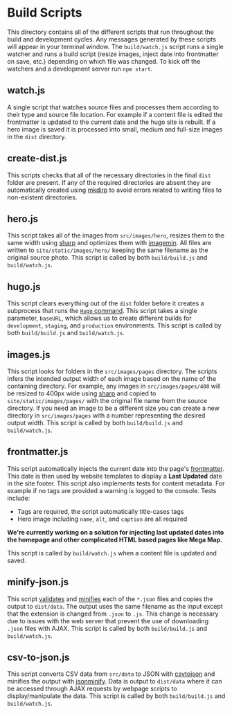 # Build Scripts

This directory contains all of the different scripts that run throughout the build and development cycles.  Any messages generated by these scripts will appear in your terminal window.  The `build/watch.js` script runs a single watcher and runs a build script (resize images, inject date into frontmatter on save, etc.) depending on which file was changed. To kick off the watchers and a development server run `npm start`.

## watch.js

A single script that watches source files and processes them according to their type and source file location.  For example if a content file is edited the frontmatter is updated to the current date and the hugo site is rebuilt.  If a hero image is saved it is processed into small, medium and full-size images in the `dist` directory.

## create-dist.js

This scripts checks that all of the necessary directories in the final `dist` folder are present. If any of the required directories are absent they are automatically created using [mkdirp](https://www.npmjs.com/package/mkdirp) to avoid errors related to writing files to non-existent directories.

## hero.js

This script takes all of the images from `src/images/hero`, resizes them to the same width using [sharp](https://www.npmjs.com/package/sharp) and optimizes them with [imagemin](https://www.npmjs.com/package/imagemin).  All files are written to `site/static/images/hero/` keeping the same filename as the original source photo.  This script is called by both `build/build.js` and `build/watch.js`.

## hugo.js

This script clears everything out of the `dist` folder before it creates a subprocess that runs the [`Hugo` command](https://gohugo.io/commands/hugo/).  This script takes a single parameter, `baseURL`, which allows us to create different builds for `development`, `staging`, and `production` environments.  This script is called by both `build/build.js` and `build/watch.js`.

## images.js

This script looks for folders in the `src/images/pages` directory.  The scripts infers the intended output width of each image based on the name of the containing directory.  For example, any images in `src/images/pages/400` will be resized to 400px wide using [sharp](https://www.npmjs.com/package/sharp) and copied to `site/static/images/pages/` with the original file name from the source directory.  If you need an image to be a different size you can create a new directory in `src/images/pages` with a number representing the desired output width.  This script is called by both `build/build.js` and `build/watch.js`.

## frontmatter.js

This script automatically injects the current date into the page's [frontmatter](https://gohugo.io/content/front-matter/).  This date is then used by website templates to display a **Last Updated** date in the site footer.  This script also implements tests for content metadata.  For example if no tags are provided a warning is logged to the console.  Tests include:

  - Tags are required, the script automatically title-cases tags
  - Hero image including `name`, `alt`, and `caption` are all required

**We're currently working on a solution for injecting last updated dates into the homepage and other complicated HTML based pages like Mega Map.**

This script is called by `build/watch.js` when a content file is updated and saved.

## minify-json.js

This script [validates](https://github.com/zaach/jsonlint) and [minifies](https://www.npmjs.com/package/jsonminify) each of the `*.json` files and copies the output to `dist/data`.  The output uses the same filename as the input except that the extension is changed from `.json` to `.js`.  This change is necessary due to issues with the web server that prevent the use of downloading `.json` files with AJAX.  This script is called by both `build/build.js` and `build/watch.js`.

## csv-to-json.js

This script converts CSV data from `src/data` to JSON with [csvtojson](https://www.npmjs.com/package/csvtojson) and minifies the output with [jsonminify](https://www.npmjs.com/package/jsonminify).  Data is output to `dist/data` where it can be accessed through AJAX requests by webpage scripts to display/manipulate the data. This script is called by both `build/build.js` and `build/watch.js`.
